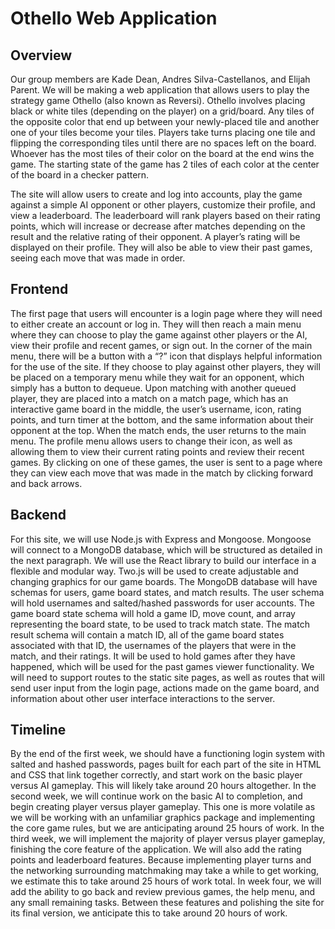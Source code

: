 # Othello Web Application

## Overview
Our group members are Kade Dean, Andres Silva-Castellanos, and Elijah Parent. We will be making a web application that allows users to play the strategy game Othello (also known as Reversi). Othello involves placing black or white tiles (depending on the player) on a grid/board. Any tiles of the opposite color that end up between your newly-placed tile and another one of your tiles become your tiles. Players take turns placing one tile and flipping the corresponding tiles until there are no spaces left on the board. Whoever has the most tiles of their color on the board at the end wins the game. The starting state of the game has 2 tiles of each color at the center of the board in a checker pattern.

The site will allow users to create and log into accounts, play the game against a simple AI opponent or other players, customize their profile, and view a leaderboard. The leaderboard will rank players based on their rating points, which will increase or decrease after matches depending on the result and the relative rating of their opponent. A player’s rating will be displayed on their profile. They will also be able to view their past games, seeing each move that was made in order.

## Frontend
The first page that users will encounter is a login page where they will need to either create an account or log in. They will then reach a main menu where they can choose to play the game against other players or the AI, view their profile and recent games, or sign out. In the corner of the main menu, there will be a button with a “?” icon that displays helpful information for the use of the site. If they choose to play against other players, they will be placed on a temporary menu while they wait for an opponent, which simply has a button to dequeue. Upon matching with another queued player, they are placed into a match on a match page, which has an interactive game board in the middle, the user’s username, icon, rating points, and turn timer at the bottom, and the same information about their opponent at the top. When the match ends, the user returns to the main menu. The profile menu allows users to change their icon, as well as allowing them to view their current rating points and review their recent games. By clicking on one of these games, the user is sent to a page where they can view each move that was made in the match by clicking forward and back arrows.

## Backend
For this site, we will use Node.js with Express and Mongoose. Mongoose will connect to a MongoDB database, which will be structured as detailed in the next paragraph. We will use the React library to build our interface in a flexible and modular way. Two.js will be used to create adjustable and changing graphics for our game boards. The MongoDB database will have schemas for users, game board states, and match results. The user schema will hold usernames and salted/hashed passwords for user accounts. The game board state schema will hold a game ID, move count, and array representing the board state, to be used to track match state. The match result schema will contain a match ID, all of the game board states associated with that ID, the usernames of the players that were in the match, and their ratings. It will be used to hold games after they have happened, which will be used for the past games viewer functionality. We will need to support routes to the static site pages, as well as routes that will send user input from the login page, actions made on the game board, and information about other user interface interactions to the server.

## Timeline
By the end of the first week, we should have a functioning login system with salted and hashed passwords, pages built for each part of the site in HTML and CSS that link together correctly, and start work on the basic player versus AI gameplay. This will likely take around 20 hours altogether. In the second week, we will continue work on the basic AI to completion, and begin creating player versus player gameplay. This one is more volatile as we will be working with an unfamiliar graphics package and implementing the core game rules, but we are anticipating around 25 hours of work. In the third week, we will implement the majority of player versus player gameplay, finishing the core feature of the application. We will also add the rating points and leaderboard features. Because implementing player turns and the networking surrounding matchmaking may take a while to get working, we estimate this to take around 25 hours of work total. In week four, we will add the ability to go back and review previous games, the help menu, and any small remaining tasks. Between these features and polishing the site for its final version, we anticipate this to take around 20 hours of work.
